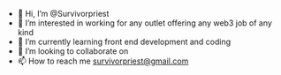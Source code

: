 - 👋 Hi, I’m @Survivorpriest
- 👀 I’m interested in working for any outlet offering any web3 job of any kind
- 🌱 I’m currently learning front end development and coding
- 💞️ I’m looking to collaborate on 
- 📫 How to reach me survivorpriest@gmail.com 

<!---
Survivorpriest/Survivorpriest is a ✨ special ✨ repository because its `README.md` (this file) appears on your GitHub profile.
You can click the Preview link to take a look at your changes.
--->
